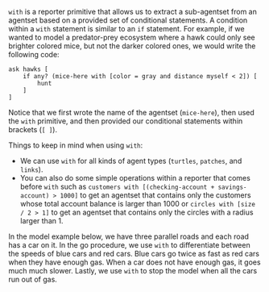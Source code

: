 `with` is a reporter primitive that allows us to extract a sub-agentset from an agentset based on a provided set of conditional statements. A condition within a `with` statement is similar to an `if` statement. For example, if we wanted to model a predator-prey ecosystem where a hawk could only see brighter colored mice, but not the darker colored ones, we would write the following code:



```
ask hawks [
	if any? (mice-here with [color = gray and distance myself < 2]) [
		hunt
	]
]
```



Notice that we first wrote the name of the agentset (`mice-here`), then used the `with` primitive, and then provided our conditional statements within brackets (`[ ]`).



Things to keep in mind when using `with`:

* We can use `with` for all kinds of agent types (`turtles`, `patches`, and `links`).
* You can also do some simple operations within a reporter that comes before `with` such as `customers with [(checking-account + savings-account) > 1000]` to get an agentset that contains only the customers whose total account balance is larger than 1000 or `circles with [size / 2 > 1]` to get an agentset that contains only the circles with a radius larger than 1.



In the model example below, we have three parallel roads and each road has a car on it. In the go procedure, we use `with` to differentiate between the speeds of blue cars and red cars. Blue cars go twice as fast as  red cars when they have enough gas. When a car does not have enough gas, it goes much much slower. Lastly, we use `with` to stop the model when all the cars run out of gas.



